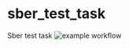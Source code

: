 
# sber_test_task
Sber test task
![example workflow](https://github.com/github/docs/actions/workflows/main.yml/badge.svg)
